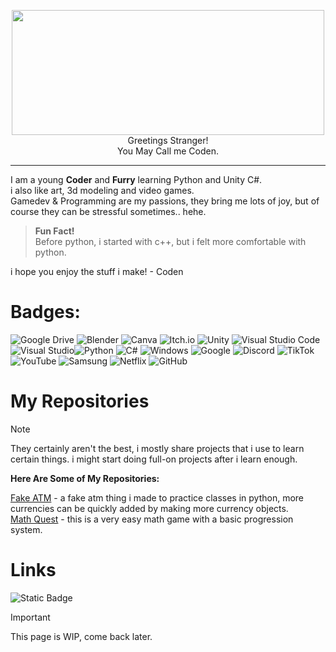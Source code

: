 <p align="center">
<img src="https://github.com/user-attachments/assets/28f70835-107c-42c4-adb6-a07d4129fe98" width="500" height="200"><br />
Greetings Stranger!<br />
You May Call me Coden.<br />
</p>

- - -
I am a young **Coder** and **Furry** learning Python and Unity C#.<br />
i also like art, 3d modeling and video games.<br />
Gamedev & Programming are my passions, they bring me lots of joy, but of course they can be stressful sometimes.. hehe.
> **Fun Fact!**<br />
> Before python, i started with c++, but i felt more comfortable with python.<br />

i hope you enjoy the stuff i make! - Coden
# Badges:
![Google Drive](https://img.shields.io/badge/Google%20Drive-4285F4?style=for-the-badge&logo=googledrive&logoColor=white)
![Blender](https://img.shields.io/badge/blender-%23F5792A.svg?style=for-the-badge&logo=blender&logoColor=white)
![Canva](https://img.shields.io/badge/Canva-%2300C4CC.svg?style=for-the-badge&logo=Canva&logoColor=white)
![Itch.io](https://img.shields.io/badge/Itch-%23FF0B34.svg?style=for-the-badge&logo=Itch.io&logoColor=white)
![Unity](https://img.shields.io/badge/unity-%23000000.svg?style=for-the-badge&logo=unity&logoColor=white)
![Visual Studio Code](https://img.shields.io/badge/Visual%20Studio%20Code-0078d7.svg?style=for-the-badge&logo=visual-studio-code&logoColor=white)
![Visual Studio](https://img.shields.io/badge/Visual%20Studio-5C2D91.svg?style=for-the-badge&logo=visual-studio&logoColor=white)![Python](https://img.shields.io/badge/python-3670A0?style=for-the-badge&logo=python&logoColor=ffdd54)
![C#](https://img.shields.io/badge/c%23-%23239120.svg?style=for-the-badge&logo=csharp&logoColor=white)
![Windows](https://img.shields.io/badge/Windows-0078D6?style=for-the-badge&logo=windows&logoColor=white)
![Google](https://img.shields.io/badge/google-4285F4?style=for-the-badge&logo=google&logoColor=white)
![Discord](https://img.shields.io/badge/Discord-%235865F2.svg?style=for-the-badge&logo=discord&logoColor=white)
![TikTok](https://img.shields.io/badge/TikTok-%23000000.svg?style=for-the-badge&logo=TikTok&logoColor=white)
![YouTube](https://img.shields.io/badge/YouTube-%23FF0000.svg?style=for-the-badge&logo=YouTube&logoColor=white)
![Samsung](https://img.shields.io/badge/Samsung-%231428A0.svg?style=for-the-badge&logo=samsung&logoColor=white)
![Netflix](https://img.shields.io/badge/Netflix-E50914?style=for-the-badge&logo=netflix&logoColor=white)
![GitHub](https://img.shields.io/badge/github-%23121011.svg?style=for-the-badge&logo=github&logoColor=white)
# My Repositories
>[!NOTE]
>They certainly aren't the best, i mostly share projects that i use to learn certain things. i might start doing full-on projects after i learn enough.

**Here Are Some of My Repositories:**

[Fake ATM](https://github.com/CodenTheSynth/Fake-ATM) - a fake atm thing i made to practice classes in python, more currencies can be quickly added by making more currency objects.<br />
[Math Quest](https://github.com/CodenTheSynth/MathQuest) - this is a very easy math game with a basic progression system.

# Links
![Static Badge](https://img.shields.io/badge/Youtube%20-%20red?style=plastic&logo=youtube&link=https%3A%2F%2Fwww.youtube.com%2F%40CodenTheSynth)



> [!IMPORTANT]
> This page is WIP, come back later.

